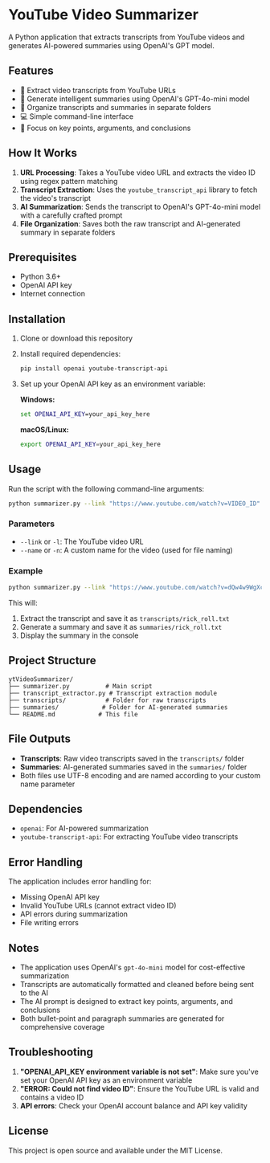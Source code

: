 # YouTube Video Summarizer

A Python application that extracts transcripts from YouTube videos and generates AI-powered summaries using OpenAI's GPT model.

## Features

- 🔗 Extract video transcripts from YouTube URLs
- 🤖 Generate intelligent summaries using OpenAI's GPT-4o-mini model
- 📁 Organize transcripts and summaries in separate folders
- 💻 Simple command-line interface
- 🎯 Focus on key points, arguments, and conclusions

## How It Works

1. **URL Processing**: Takes a YouTube video URL and extracts the video ID using regex pattern matching
2. **Transcript Extraction**: Uses the `youtube_transcript_api` library to fetch the video's transcript
3. **AI Summarization**: Sends the transcript to OpenAI's GPT-4o-mini model with a carefully crafted prompt
4. **File Organization**: Saves both the raw transcript and AI-generated summary in separate folders

## Prerequisites

- Python 3.6+
- OpenAI API key
- Internet connection

## Installation

1. Clone or download this repository
2. Install required dependencies:
   ```bash
   pip install openai youtube-transcript-api
   ```

3. Set up your OpenAI API key as an environment variable:
   
   **Windows:**
   ```cmd
   set OPENAI_API_KEY=your_api_key_here
   ```
   
   **macOS/Linux:**
   ```bash
   export OPENAI_API_KEY=your_api_key_here
   ```

## Usage

Run the script with the following command-line arguments:

```bash
python summarizer.py --link "https://www.youtube.com/watch?v=VIDEO_ID" --name "video_name"
```

### Parameters

- `--link` or `-l`: The YouTube video URL
- `--name` or `-n`: A custom name for the video (used for file naming)

### Example

```bash
python summarizer.py --link "https://www.youtube.com/watch?v=dQw4w9WgXcQ" --name "rick_roll"
```

This will:
1. Extract the transcript and save it as `transcripts/rick_roll.txt`
2. Generate a summary and save it as `summaries/rick_roll.txt`
3. Display the summary in the console

## Project Structure

```
ytVideoSummarizer/
├── summarizer.py          # Main script
├── transcript_extractor.py # Transcript extraction module
├── transcripts/           # Folder for raw transcripts
├── summaries/            # Folder for AI-generated summaries
└── README.md            # This file
```

## File Outputs

- **Transcripts**: Raw video transcripts saved in the `transcripts/` folder
- **Summaries**: AI-generated summaries saved in the `summaries/` folder
- Both files use UTF-8 encoding and are named according to your custom name parameter

## Dependencies

- `openai`: For AI-powered summarization
- `youtube-transcript-api`: For extracting YouTube video transcripts

## Error Handling

The application includes error handling for:
- Missing OpenAI API key
- Invalid YouTube URLs (cannot extract video ID)
- API errors during summarization
- File writing errors

## Notes

- The application uses OpenAI's `gpt-4o-mini` model for cost-effective summarization
- Transcripts are automatically formatted and cleaned before being sent to the AI
- The AI prompt is designed to extract key points, arguments, and conclusions
- Both bullet-point and paragraph summaries are generated for comprehensive coverage

## Troubleshooting

1. **"OPENAI_API_KEY environment variable is not set"**: Make sure you've set your OpenAI API key as an environment variable
2. **"ERROR: Could not find video ID"**: Ensure the YouTube URL is valid and contains a video ID
3. **API errors**: Check your OpenAI account balance and API key validity

## License

This project is open source and available under the MIT License.
